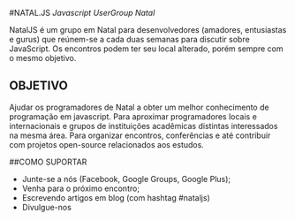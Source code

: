 #NATAL.JS
_Javascript UserGroup Natal_

NatalJS é um grupo em Natal para desenvolvedores (amadores, entusiastas e gurus) que reúnem-se a cada duas semanas para discutir sobre JavaScript. Os encontros podem ter seu local alterado, porém sempre com o mesmo objetivo.

## OBJETIVO

Ajudar os programadores de Natal a obter um melhor conhecimento de programação em javascript.
Para aproximar programadores locais e internacionais e grupos de instituições acadêmicas distintas interessados na mesma área.
Para organizar encontros, conferências e até contribuir com projetos open-source relacionados aos estudos.

##COMO SUPORTAR

* Junte-se a nós (Facebook, Google Groups, Google Plus);
* Venha para o próximo encontro;
* Escrevendo artigos em blog (com hashtag #nataljs)
* Divulgue-nos
